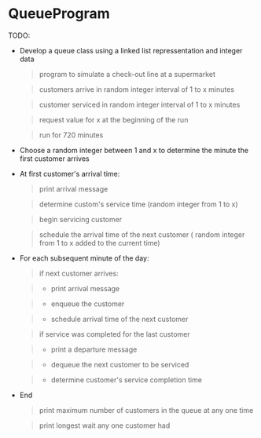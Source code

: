 # QueueProgram

TODO:
  - Develop a queue class using a linked list repressentation and integer data
  
    > program to simulate a check-out line at a supermarket
    
    > customers arrive in random integer interval of 1 to x minutes
    
    > customer serviced in random integer interval of 1 to x minutes

    > request value for x at the beginning of the run
    
    > run for 720 minutes
    
  - Choose a random integer between 1 and x to determine the minute the first customer arrives
  
  - At first customer's arrival time:
  
    > print arrival message

    > determine custom's service time (random integer from 1 to x)
    
    > begin servicing customer
    
    > schedule the arrival time of the next customer ( random integer from 1 to x added to the current time)
    
  - For each subsequent minute of the day:
  
    > if next customer arrives:

      > - print arrival message
      
      > - enqueue the customer
      
      > - schedule arrival time of the next customer
      
    > if service was completed for the last customer
    
      > - print a departure message
      
      > - dequeue the next customer to be serviced
      
      > - determine customer's service completion time
      
  - End
    
    > print maximum number of customers in the queue at any one time

    > print longest wait any one customer had
